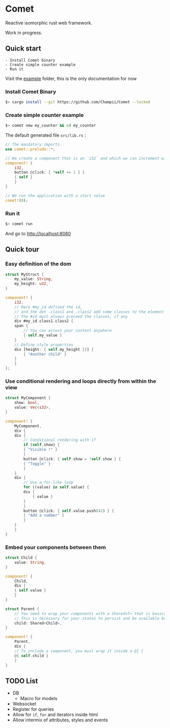 # Comet

Reactive isomorphic rust web framework.

Work in progress.

## Quick start

    - Install Comet binary
    - Create simple counter example
    - Run it

Visit the [example](https://github.com/Champii/Comet/tree/master/examples) folder, this is the only documentation for now

### Install Comet Binary

```bash
$> cargo install --git https://github.com/Champii/Comet --locked
```

### Create simple counter example

```bash
$> comet new my_counter && cd my_counter
```

The default generated file `src/lib.rs` :

```rust
// The mandatory imports
use comet::prelude::*;

// We create a component that is an `i32` and which we can increment with a button
component! {
    i32,
    button @click: { *self += 1 } {
	{ self }
    }
}

// We run the application with a start value
comet!(0);
```

### Run it

```bash
$> comet run
```

And go to [http://localhost:8080](http://localhost:8080)

## Quick tour

### Easy definition of the dom

```rust
struct MyStruct {
    my_value: String,
    my_height: u32,
}

component! {
    i32,
    // Here #my_id defined the id,
    // and the dot .class1 and .class2 add some classes to the element
    // The #id must always preceed the classes, if any
    div #my_id.class1.class2 {
	span {
	    // You can access your context anywhere
	    { self.my_value }
	}
	// Define style properties
	div [height: { self.my_height }}] {
	    { "Another child" }
	}
    }
};

```

### Use conditional rendering and loops directly from within the view

```rust
struct MyComponent {
    show: bool,
    value: Vec<i32>,
}

component! {
    MyComponent,
    div {
	div {
	    // Conditional rendering with if
	    if (self.show) {
		{ "Visible !" }
	    }
	    button @click: { self.show = !self.show } {
		{ "Toggle" }
	    }
	}
	div {
	    // Use a for-like loop
	    for ((value) in self.value) {
		div {
		    { value }
		}
	    }
	    button @click: { self.value.push(42) } {
		{ "Add a number" }
	    }
	}
    }
}
```

### Embed your components between them

```rust
struct Child {
    value: String,
}

component! {
    Child,
    div {
	{ self.value }
    }
}

struct Parent {
    // You need to wrap your components with a Shared<T> that is basically a Rc<RefCell<T>>
    // This is necessary for your states to persist and be available between each render
    child: Shared<Child>,
}

component! {
    Parent,
    div {
	// To include a component, you must wrap it inside a @{ }
	@{ self.child }
    }
}
```

## TODO List
- DB
    - Macro for models
- Websocket
- Register for queries
- Allow for `if`, `for` and iterators inside html
- Allow intermix of attributes, styles and events

